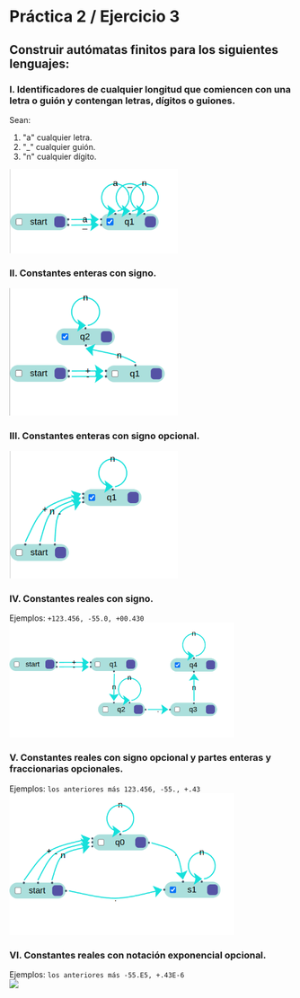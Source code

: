 # Práctica 2 / Ejercicio 3    
## Construir autómatas finitos para los siguientes lenguajes:   
### I. Identificadores de cualquier longitud que comiencen con una letra o guión y contengan letras, dígitos o guiones.  
Sean:
1. "a" cualquier letra.
2. "_" cualquier guión.
3. "n" cualquier dígito.
<img src="./Images/3ej1.png" style="width: 300px;">

### II. Constantes enteras con signo.  
<img src="./Images/3ej2.png" style="width: 300px;">  

### III. Constantes enteras con signo opcional.  
<img src="./Images/3ej3.png" style="width: 300px;">  

### IV. Constantes reales con signo.  
Ejemplos: `+123.456, -55.0, +00.430`  
<img src="./Images/3ej4.png" style="width: 400px;">  

### V. Constantes reales con signo opcional y partes enteras y fraccionarias opcionales.   
Ejemplos:  `los anteriores más 123.456, -55., +.43`     
<img src="./Images/3ej5.png" style="width: 400px;">   

### VI. Constantes reales con notación exponencial opcional.  
Ejemplos: `los anteriores más -55.E5, +.43E-6`   
<img src="./Images/3ej.png" style="width: 300px;">   


